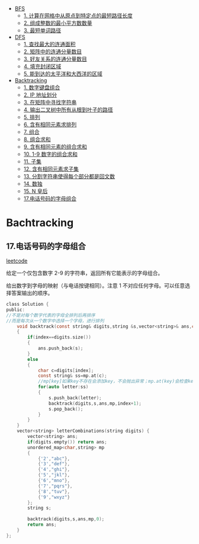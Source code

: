 <!-- GFM-TOC -->
* [BFS](#bfs)
    * [1. 计算在网格中从原点到特定点的最短路径长度](#1-计算在网格中从原点到特定点的最短路径长度)
    * [2. 组成整数的最小平方数数量](#2-组成整数的最小平方数数量)
    * [3. 最短单词路径](#3-最短单词路径)
* [DFS](#dfs)
    * [1. 查找最大的连通面积](#1-查找最大的连通面积)
    * [2. 矩阵中的连通分量数目](#2-矩阵中的连通分量数目)
    * [3. 好友关系的连通分量数目](#3-好友关系的连通分量数目)
    * [4. 填充封闭区域](#4-填充封闭区域)
    * [5. 能到达的太平洋和大西洋的区域](#5-能到达的太平洋和大西洋的区域)
* [Backtracking](#backtracking)
    * [1. 数字键盘组合](#1-数字键盘组合)
    * [2. IP 地址划分](#2-ip-地址划分)
    * [3. 在矩阵中寻找字符串](#3-在矩阵中寻找字符串)
    * [4. 输出二叉树中所有从根到叶子的路径](#4-输出二叉树中所有从根到叶子的路径)
    * [5. 排列](#5-排列)
    * [6. 含有相同元素求排列](#6-含有相同元素求排列)
    * [7. 组合](#7-组合)
    * [8. 组合求和](#8-组合求和)
    * [9. 含有相同元素的组合求和](#9-含有相同元素的组合求和)
    * [10. 1-9 数字的组合求和](#10-1-9-数字的组合求和)
    * [11. 子集](#11-子集)
    * [12. 含有相同元素求子集](#12-含有相同元素求子集)
    * [13. 分割字符串使得每个部分都是回文数](#13-分割字符串使得每个部分都是回文数)
    * [14. 数独](#14-数独)
    * [15. N 皇后](#15-n-皇后)
    * [17.电话号码的字母组合](#17-电话号码的字母组合)
<!-- GFM-TOC -->


# Bachtracking

## 17.电话号码的字母组合

[leetcode](https://leetcode-cn.com/problems/letter-combinations-of-a-phone-number/)

给定一个仅包含数字 2-9 的字符串，返回所有它能表示的字母组合。

给出数字到字母的映射（与电话按键相同）。注意 1 不对应任何字母。可以任意选择答案输出的顺序。

```c
class Solution {
public:
//不是对每个数字代表的字母全排列后再排序
//而是每次从一个数字中选择一个字母，进行排列
    void backtrack(const string& digits,string &s,vector<string>& ans,const unordered_map<char,string>& mp,int index)
    {
        if(index==digits.size())
        {
            ans.push_back(s);
        }
        else
        {
            char c=digits[index];
            const string& ss=mp.at(c);
            //mp[key]如果key不存在会添加key，不会抛出异常；mp.at(key)会检查key，如果不存在会抛出异常。
            for(auto letter:ss)
            {
                s.push_back(letter);
                backtrack(digits,s,ans,mp,index+1);
                s.pop_back();
            }
        }
    }
    vector<string> letterCombinations(string digits) {
        vector<string> ans;
        if(digits.empty()) return ans;
        unordered_map<char,string> mp
        {
            {'2',"abc"},
            {'3',"def"},
            {'4',"ghi"},
            {'5',"jkl"},
            {'6',"mno"},
            {'7',"pqrs"},
            {'8',"tuv"},
            {'9',"wxyz"}
        };
        string s;
        
        backtrack(digits,s,ans,mp,0);
        return ans;
    }
};
```


